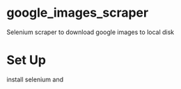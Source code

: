 # google_images_scraper
Selenium scraper to download google images to local disk

# Set Up
install selenium and 
